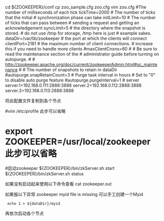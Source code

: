  cd ${ZOOKEEPER}/conf 
 cp zoo_sample.cfg zoo.cfg
 vim zoo.cfg
	#The number of milliseconds of each tick
	tickTime=2000
	# The number of ticks that the initial 
	# synchronization phase can take
	initLimit=10
	# The number of ticks that can pass between 
	# sending a request and getting an acknowledgement
	syncLimit=5
	# the directory where the snapshot is stored.
	# do not use /tmp for storage, /tmp here is just 
	# example sakes.
	dataDir=/var/lib/zookeeper
	# the port at which the clients will connect
	clientPort=2181
	# the maximum number of client connections.
	# increase this if you need to handle more clients
	#maxClientCnxns=60
	#
	# Be sure to read the maintenance section of the 
	# administrator guide before turning on autopurge.
	#
	# http://zookeeper.apache.org/doc/current/zookeeperAdmin.html#sc_maintenance
	#
	# The number of snapshots to retain in dataDir
	#autopurge.snapRetainCount=3
	# Purge task interval in hours
	# Set to "0" to disable auto purge feature
	#autopurge.purgeInterval=1
	# server
	server.1=192.168.0.111:2888:3888
	server.2=192.168.0.112:2888:3888
	server.3=192.168.0.113:2888:3888
	
 将此配置文件复制到各个节点

 #vim /etc/profile 此步可以省略
 # export ZOOKEEPER=/usr/local/zookeeper 此步可以省略

#启动zookeeper 
    ${ZOOKEEPER}/bin/zkServer.sh start
    ${ZOOKEEPER}/bin/zkServer.sh status

如果没有启动起来使用以下命令查看
    cat zookeeper.out

如果报以下异常 zookeeper myid file is missing 可以手工创建一个Myid

     echo 1 > ${dataDir}/myid

再依次启动各个节点




